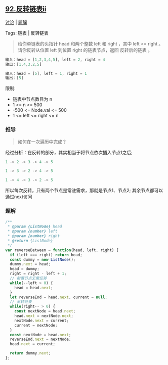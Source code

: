 ## [92.反转链表ii](https://leetcode-cn.com/problems/reverse-linked-list-ii/)

[讨论](https://leetcode-cn.com/problems/reverse-linked-list-ii/comments/) | [题解](https://leetcode-cn.com/problems/reverse-linked-list-ii/solution/)

Tags: 链表 | 反转链表

> 给你单链表的头指针 head 和两个整数 left 和 right ，其中 left <= right 。请你反转从位置 left 到位置 right 的链表节点，返回 反转后的链表 。

```js
输入：head = [1,2,3,4,5], left = 2, right = 4
输出：[1,4,3,2,5]

输入：head = [5], left = 1, right = 1
输出：[5]
```

限制:
- 链表中节点数目为 n
- 1 <= n <= 500
- -500 <= Node.val <= 500
- 1 <= left <= right <= n

### 推导
> 如何在一次遍历中完成？

经过分析：在反转的部分，其实相当于将节点依次插入节点1之后;
```js
1 -> 2 -> 3 -> 4 -> 5

1 -> 3 -> 2 -> 4 -> 5

1 -> 4 -> 3 -> 2 -> 5
```
所以每次反转，只有两个节点是常驻需求，那就是节点1、节点2; 其余节点都可以通过next访问

### 题解
```js
/**
 * @param {ListNode} head
 * @param {number} left
 * @param {number} right
 * @return {ListNode}
 */
var reverseBetween = function(head, left, right) {
  if (left === right) return head;
  const dummy = new ListNode();
  dummy.next = head;
  head = dummy;
  right = right - left + 1;
  // 前置节点无需反转
  while(--left > 0) {
    head = head.next;
  }
  let reverseEnd = head.next, current = null;
  // 反转链表
  while(right-- > 0) {
    const nextNode = head.next;
    head.next = nextNode.next;
    nextNode.next = current;
    current = nextNode;
  }
  const nextNode = head.next;
  reverseEnd.next = nextNode;
  head.next = current;

  return dummy.next;
};
```
